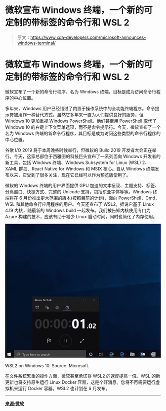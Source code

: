 # 微软宣布 Windows 终端，一个新的可定制的带标签的命令行和 WSL 2

> 原文：<https://www.xda-developers.com/microsoft-announces-windows-terminal/>

# 微软宣布 Windows 终端，一个新的可定制的带标签的命令行和 WSL 2

微软宣布了一个新的命令行程序，名为 Windows 终端，目标是成为访问命令行程序的中心位置。

多年来，Windows 用户已经错过了内置于操作系统中的全功能终端程序。命令提示符被用作一种替代方式，虽然它多年来一直为人们提供良好的服务，但 Windows 10 更加重视 Windows PowerShell。他们甚至用 PowerShell 取代了 Windows 10 的右键上下文菜单选项，而不是命令提示符。今天，微软宣布了一个名为 Windows 终端的新命令行程序，其目标是成为访问这些类型的命令行程序的中心位置。

谷歌 I/O 2019 将于本周晚些时候举行，但微软的 Build 2019 开发者大会正在举行。今天，这家总部位于西雅图的科技巨头宣布了一系列面向 Windows 开发者的新工具，包括 Windows 终端、Windows Subsystem for Linux (WSL) 2、XAML 群岛、React Native for Windows 和 MSIX 核心。自从 Windows 终端发布以来，它受到了很多关注，现在它已经可以作为预览版使用了。

微软的 Windows 终端的用户界面提供 GPU 加速的文本呈现、主题支持、标签、分离窗口、快捷方式、完整的 Unicode 支持，包括东亚字体等等。Windows 终端将在 6 月份推出更大范围的版本(按照目前的计划)，面向 PowerShell、Cmd、WSL 和其他命令行应用程序的用户。今天还宣布了 WSL2，据说它基于 Linux 4.19 内核，随最新的 Windows build 一起发布。我们被告知内核使用专门为 Azure 构建的技术，应该有助于减少 Linux 启动时间，同时也简化了内存使用。

 <picture>![](img/fef3c06d62939172011b14b4555dceca.png)</picture> 

WSL2 on Windows 10\. Source: Microsoft.

在文件系统繁重的操作方面，微软甚至承诺将 WSL2 的速度提高一倍。WSL 的新更新也将支持原生运行 Linux Docker 容器，这是个好消息。您将不再需要运行虚拟机来运行 Docker 容器。WSL2 也计划在 6 月发布。

* * *

[**来源:微软**](https://devblogs.microsoft.com/commandline/announcing-wsl-2/)